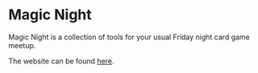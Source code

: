 # Magic Night

Magic Night is a collection of tools for your usual Friday night card game meetup.

The website can be found <a href="https://magicnight.shinsuusenju.com/">here</a>.